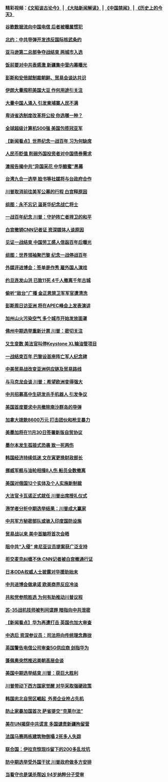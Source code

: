 #### 精彩视频：[《文昭谈古论今》](https://github.com/gfw-breaker/wenzhao/blob/master/README.md?t=11140031) | [《大陆新闻解读》](https://github.com/gfw-breaker/ntdtv-comedy/blob/master/README.md?t=11140031) | [《中国禁闻》](https://github.com/gfw-breaker/ntdtv-news/blob/master/README.md?t=11140031) | [《历史上的今天》](https://github.com/gfw-breaker/today-in-history/blob/master/README.md?t=11140031) 

#### [谷歌数据流向中国电信 后者被曝属惯犯](../pages/nsc418/n10849651.md?t=11140031) 

#### [北约：中共导弹开发违反国际核武条约](../pages/nsc418/n10849551.md?t=11140031) 

#### [亚马逊第二总部争夺战结束 两城市入选](../pages/nsc418/n10849466.md?t=11140031) 

#### [饭前要对中共表感激 新疆集中营内幕曝光](../pages/nsc418/n10849239.md?t=11140031) 

#### [彭斯和安倍就制裁朝鲜、贸易会谈达共识](../pages/nsc418/n10848907.md?t=11140031) 

#### [伊朗大量囤积美国大豆 作何用途引关注](../pages/nsc418/n10848059.md?t=11140031) 

#### [大量中国人涌入 引发柬埔寨人民不满](../pages/nsc418/n10848622.md?t=11140031) 

#### [卑诗省选制度改革将公投 你选哪一种？](../pages/nsc418/n10847526.md?t=11140031) 

#### [全球超级计算机500强 美国包揽冠亚军](../pages/nsc418/n10847488.md?t=11140031) 

#### [【新闻看点】世界纪念一战百年 习为何缺席](../pages/nsc418/n10847292.md?t=11140031) 

#### [人民币贬值 削弱外国投资者对中国债券需求](../pages/nsc418/n10847506.md?t=11140031) 

#### [澳报告揭中共“异国采花 中华酿蜜”黑幕](../pages/nsc418/n10846837.md?t=11140031) 

#### [台湾九合一选举 脸书等社媒将与台政府合作](../pages/nsc418/n10847211.md?t=11140031) 

#### [川普取消前往美军公墓的行程 白宫释原因](../pages/nsc418/n10846670.md?t=11140031) 

#### [组图：永不忘记 温哥华纪念战亡将士](../pages/nsc418/n10845683.md?t=11140031) 

#### [一战百年纪念 川普：守护阵亡者捍卫的和平](../pages/nsc418/n10845450.md?t=11140031) 

#### [白宫撤销CNN记者证 资深媒体人谈原因](../pages/nsc418/n10845359.md?t=11140031) 

#### [见证一战结束 中国劳工感人信函百年后曝光](../pages/nsc418/n10845223.md?t=11140031) 

#### [组图：世界领袖聚巴黎 纪念一战停战百年](../pages/nsc418/n10845047.md?t=11140031) 

#### [外媒评进博会：签单是作秀 雇外国人演戏](../pages/nsc418/n10844281.md?t=11140031) 

#### [约旦连发山洪 已致11死 4千人撤离千年古城](../pages/nsc418/n10844615.md?t=11140031) 

#### [偷听“敌台”广播 金正恩禁卫军军官遭清洗](../pages/nsc418/n10844353.md?t=11140031) 

#### [彭斯周日访亚洲 将在APEC峰会上发表演讲](../pages/nsc418/n10844075.md?t=11140031) 

#### [加州山火污染空气 多个城市开始发放面罩](../pages/nsc418/n10844214.md?t=11140031) 

#### [佛州中期选举重新计票 川普：密切关注](../pages/nsc418/n10843995.md?t=11140031) 

#### [又生变数 美法官叫停Keystone XL输油管项目](../pages/nsc418/n10843752.md?t=11140031) 

#### [一战结束百年 巴黎设首座阵亡军人纪念碑](../pages/nsc418/n10843698.md?t=11140031) 

#### [中美贸易战改变亚洲供应链及贸易路线](../pages/nsc418/n10843491.md?t=11140031) 

#### [与马克龙会谈 川普：希望欧洲变得强大](../pages/nsc418/n10843329.md?t=11140031) 

#### [中共招募高中生研发杀手机器人 引发争议](../pages/nsc418/n10842419.md?t=11140031) 

#### [美国首度要求中共撤除南沙群岛的导弹](../pages/nsc418/n10842945.md?t=11140031) 

#### [加拿大拨款8600万元 打击团伙和枪支暴力](../pages/nsc418/n10842249.md?t=11140031) 

#### [美墨加将在11月30日签署新版自贸协议](../pages/nsc418/n10841572.md?t=11140031) 

#### [墨尔本发生孤狼式恐袭 致一死两伤](../pages/nsc418/n10840893.md?t=11140031) 

#### [韩国经济持续低迷 文在寅更换财政部长](../pages/nsc418/n10839960.md?t=11140031) 

#### [挪威军舰与油轮相撞8人伤 船员全数撤离](../pages/nsc418/n10841146.md?t=11140031) 

#### [美国对俄国12个实体及个人实施新制裁](../pages/nsc418/n10841109.md?t=11140031) 

#### [大法官卡瓦诺正式就任 川普出席授礼仪式](../pages/nsc418/n10840367.md?t=11140031) 

#### [港学者分析中期选举结果：川普成大赢家](../pages/nsc418/n10840095.md?t=11140031) 

#### [中共军方秘密部队或骇入印度国防设施](../pages/nsc418/n10839561.md?t=11140031) 

#### [贸易战以来 美中首脑将首次会晤](../pages/nsc418/n10839071.md?t=11140031) 

#### [阻中共“入侵” 肯尼亚议员提案获广泛支持](../pages/nsc418/n10839184.md?t=11140031) 

#### [拒交麦克纠缠不休 CNN记者被白宫撤通行证](../pages/nsc418/n10838526.md?t=11140031) 

#### [日本ODA权威人士披露对华援助始末](../pages/nsc418/n10838064.md?t=11140031) 

#### [中共进博会做承诺 欧美商界反应冷淡](../pages/nsc418/n10837102.md?t=11140031) 

#### [共和党参院胜选 为何有助推动川普议程](../pages/nsc418/n10836979.md?t=11140031) 

#### [苏-35战机技师被判间谍罪 暗指向中共泄密](../pages/nsc418/n10837017.md?t=11140031) 

#### [【新闻看点】华为再遭打击 英国也加大审查](../pages/nsc418/n10836745.md?t=11140031) 

#### [中选后 资深参议员：司法将向传统理念靠拢](../pages/nsc418/n10836636.md?t=11140031) 

#### [英国警告电信公司审查5G供应商 剑指华为](../pages/nsc418/n10836577.md?t=11140031) 

#### [蓬佩奥突然推迟美朝高层会谈](../pages/nsc418/n10836329.md?t=11140031) 

#### [美国中期选举结束 川普：获巨大胜利](../pages/nsc418/n10834872.md?t=11140031) 

#### [川普带动下西方国家觉醒 对华采取强硬政策](../pages/nsc418/n10834533.md?t=11140031) 

#### [韩国忠北自贸区崛起  外资企业抢占先机](../pages/nsc418/n10834775.md?t=11140031) 

#### [防止家暴加国首次 萨省提交“克莱尔法”](../pages/nsc418/n10834469.md?t=11140031) 

#### [美在UN揭穿中共谎言 多国谴责新疆拘留营](../pages/nsc418/n10834220.md?t=11140031) 

#### [法国马赛两栋建筑物倒塌 2死多人失踪](../pages/nsc418/n10834087.md?t=11140031) 

#### [联合国：伊拉克惊现IS留下的200多乱坟坑](../pages/nsc418/n10834036.md?t=11140031) 

#### [防中期选举受外国干扰 川普政府做多方安排](../pages/nsc418/n10834018.md?t=11140031) 

#### [当看守也是谋杀帮凶 94岁纳粹分子受审](../pages/nsc418/n10833872.md?t=11140031) 

